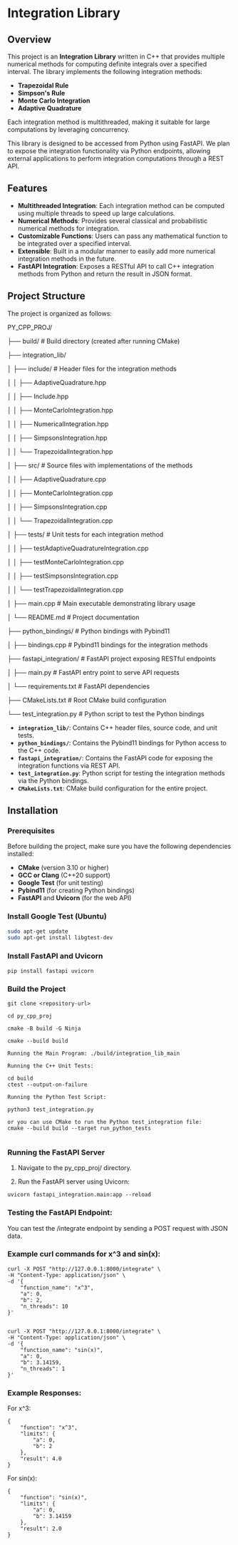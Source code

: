 # Integration Library

## Overview

This project is an **Integration Library** written in C++ that provides multiple numerical methods for computing definite integrals over a specified interval. The library implements the following integration methods:

- **Trapezoidal Rule**
- **Simpson's Rule**
- **Monte Carlo Integration**
- **Adaptive Quadrature**

Each integration method is multithreaded, making it suitable for large computations by leveraging concurrency.

This library is designed to be accessed from Python using FastAPI. We plan to expose the integration functionality via Python endpoints, allowing external applications to perform integration computations through a REST API.

## Features

- **Multithreaded Integration**: Each integration method can be computed using multiple threads to speed up large calculations.
- **Numerical Methods**: Provides several classical and probabilistic numerical methods for integration.
- **Customizable Functions**: Users can pass any mathematical function to be integrated over a specified interval.
- **Extensible**: Built in a modular manner to easily add more numerical integration methods in the future.
- **FastAPI Integration**: Exposes a RESTful API to call C++ integration methods from Python and return the result in JSON format.

## Project Structure

The project is organized as follows:

PY_CPP_PROJ/

├── build/                      # Build directory (created after running CMake)

├── integration_lib/

│   ├── include/                # Header files for the integration methods

│   │   ├── AdaptiveQuadrature.hpp

│   │   ├── Include.hpp

│   │   ├── MonteCarloIntegration.hpp

│   │   ├── NumericalIntegration.hpp

│   │   ├── SimpsonsIntegration.hpp

│   │   └── TrapezoidalIntegration.hpp

│   ├── src/                    # Source files with implementations of the methods

│   │   ├── AdaptiveQuadrature.cpp

│   │   ├── MonteCarloIntegration.cpp

│   │   ├── SimpsonsIntegration.cpp

│   │   └── TrapezoidalIntegration.cpp

│   ├── tests/                  # Unit tests for each integration method

│   │   ├── testAdaptiveQuadratureIntegration.cpp

│   │   ├── testMonteCarloIntegration.cpp

│   │   ├── testSimpsonsIntegration.cpp

│   │   └── testTrapezoidalIntegration.cpp

│   ├── main.cpp                # Main executable demonstrating library usage

│   └── README.md               # Project documentation

├── python_bindings/             # Python bindings with Pybind11

│   ├── bindings.cpp            # Pybind11 bindings for the integration methods

├── fastapi_integration/         # FastAPI project exposing RESTful endpoints

│   ├── main.py                 # FastAPI entry point to serve API requests

│   └── requirements.txt        # FastAPI dependencies

├── CMakeLists.txt               # Root CMake build configuration

└── test_integration.py          # Python script to test the Python bindings


- **`integration_lib/`**: Contains C++ header files, source code, and unit tests.
- **`python_bindings/`**: Contains the Pybind11 bindings for Python access to the C++ code.
- **`fastapi_integration/`**: Contains the FastAPI code for exposing the integration functions via REST API.
- **`test_integration.py`**: Python script for testing the integration methods via the Python bindings.
- **`CMakeLists.txt`**: CMake build configuration for the entire project.

## Installation

### Prerequisites

Before building the project, make sure you have the following dependencies installed:

- **CMake** (version 3.10 or higher)
- **GCC or Clang** (C++20 support)
- **Google Test** (for unit testing)
- **Pybind11** (for creating Python bindings)
- **FastAPI** and **Uvicorn** (for the web API)

### Install Google Test (Ubuntu)

```bash
sudo apt-get update
sudo apt-get install libgtest-dev 

```

### Install FastAPI and Uvicorn

```
pip install fastapi uvicorn

```
### Build the Project

```
git clone <repository-url>

cd py_cpp_proj

cmake -B build -G Ninja

cmake --build build

Running the Main Program: ./build/integration_lib_main

Running the C++ Unit Tests: 

cd build
ctest --output-on-failure

Running the Python Test Script:

python3 test_integration.py

or you can use CMake to run the Python test_integration file:
cmake --build build --target run_python_tests


```

### Running the FastAPI Server

1. Navigate to the py_cpp_proj/ directory.

2. Run the FastAPI server using Uvicorn:

```
uvicorn fastapi_integration.main:app --reload

```

### Testing the FastAPI Endpoint:

You can test the /integrate endpoint by sending a POST request with JSON data.

### Example curl commands for x^3 and sin(x):

```
curl -X POST "http://127.0.0.1:8000/integrate" \
-H "Content-Type: application/json" \
-d '{
    "function_name": "x^3",
    "a": 0,
    "b": 2,
    "n_threads": 10
}'


curl -X POST "http://127.0.0.1:8000/integrate" \
-H "Content-Type: application/json" \
-d '{
    "function_name": "sin(x)",
    "a": 0,
    "b": 3.14159,
    "n_threads": 1
}'

```

### Example Responses:

For x^3:

```
{
    "function": "x^3",
    "limits": {
        "a": 0,
        "b": 2
    },
    "result": 4.0
}

```

For sin(x):

```
{
    "function": "sin(x)",
    "limits": {
        "a": 0,
        "b": 3.14159
    },
    "result": 2.0
}

```
